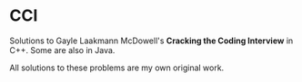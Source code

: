 # CCI
Solutions to Gayle Laakmann McDowell's **Cracking the Coding Interview** in C++. Some are also in Java.

All solutions to these problems are my own original work.